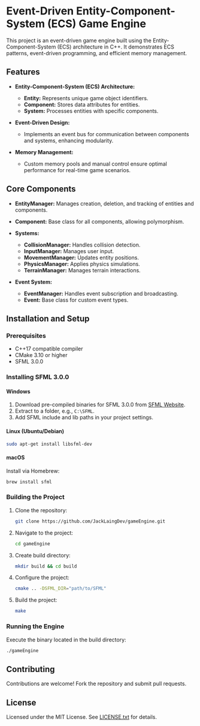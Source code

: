 # Event-Driven Entity-Component-System (ECS) Game Engine

This project is an event-driven game engine built using the Entity-Component-System (ECS) architecture in C++. It demonstrates ECS patterns, event-driven programming, and efficient memory management.

## Features

- **Entity-Component-System (ECS) Architecture:**
  - **Entity:** Represents unique game object identifiers.
  - **Component:** Stores data attributes for entities.
  - **System:** Processes entities with specific components.

- **Event-Driven Design:**
  - Implements an event bus for communication between components and systems, enhancing modularity.

- **Memory Management:**
  - Custom memory pools and manual control ensure optimal performance for real-time game scenarios.

## Core Components

- **EntityManager:** Manages creation, deletion, and tracking of entities and components.

- **Component:** Base class for all components, allowing polymorphism.

- **Systems:**
  - **CollisionManager:** Handles collision detection.
  - **InputManager:** Manages user input.
  - **MovementManager:** Updates entity positions.
  - **PhysicsManager:** Applies physics simulations.
  - **TerrainManager:** Manages terrain interactions.

- **Event System:**
  - **EventManager:** Handles event subscription and broadcasting.
  - **Event:** Base class for custom event types.

## Installation and Setup

### Prerequisites
- C++17 compatible compiler
- CMake 3.10 or higher
- SFML 3.0.0

### Installing SFML 3.0.0

#### Windows
1. Download pre-compiled binaries for SFML 3.0.0 from [SFML Website](https://www.sfml-dev.org/download.php).
2. Extract to a folder, e.g., `C:\SFML`.
3. Add SFML include and lib paths in your project settings.

#### Linux (Ubuntu/Debian)
```bash
sudo apt-get install libsfml-dev
```

#### macOS
Install via Homebrew:
```bash
brew install sfml
```

### Building the Project

1. Clone the repository:
   ```bash
   git clone https://github.com/JackLaingDev/gameEngine.git
   ```
2. Navigate to the project:
   ```bash
   cd gameEngine
   ```
3. Create build directory:
   ```bash
   mkdir build && cd build
   ```
4. Configure the project:
   ```bash
   cmake .. -DSFML_DIR="path/to/SFML"
   ```
5. Build the project:
   ```bash
   make
   ```

### Running the Engine

Execute the binary located in the build directory:
```bash
./gameEngine
```

## Contributing

Contributions are welcome! Fork the repository and submit pull requests.

## License

Licensed under the MIT License. See [LICENSE.txt](LICENSE.txt) for details.
